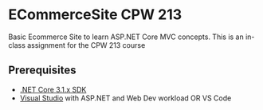 # ECommerceSite CPW 213
Basic Ecommerce Site to learn ASP.NET Core MVC concepts.
This is an in-class assignment for the CPW 213 course
## Prerequisites
- [.NET Core 3.1.x SDK](http://dotnet.microsoft.com/download)
- [Visual Studio](http://visualstudio.microsoft.com/) with ASP.NET and Web Dev workload OR VS Code
